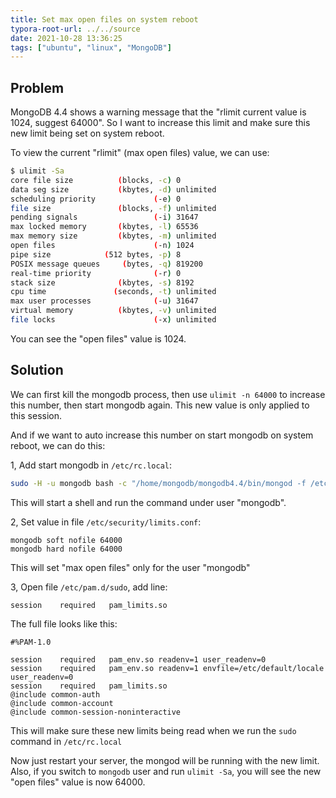 ```yaml
---
title: Set max open files on system reboot
typora-root-url: ../../source
date: 2021-10-28 13:36:25
tags: ["ubuntu", "linux", "MongoDB"]
---
```


## Problem

MongoDB 4.4 shows a warning message that the "rlimit current value is 1024, suggest 64000". So I want to increase this limit and make sure this new limit being set on system reboot.



To view the current "rlimit" (max open files) value, we can use:

```bash
$ ulimit -Sa
core file size          (blocks, -c) 0
data seg size           (kbytes, -d) unlimited
scheduling priority             (-e) 0
file size               (blocks, -f) unlimited
pending signals                 (-i) 31647
max locked memory       (kbytes, -l) 65536
max memory size         (kbytes, -m) unlimited
open files                      (-n) 1024
pipe size            (512 bytes, -p) 8
POSIX message queues     (bytes, -q) 819200
real-time priority              (-r) 0
stack size              (kbytes, -s) 8192
cpu time               (seconds, -t) unlimited
max user processes              (-u) 31647
virtual memory          (kbytes, -v) unlimited
file locks                      (-x) unlimited
```

You can see the "open files" value is 1024.



## Solution

We can first kill the mongodb process, then use `ulimit -n 64000` to increase this number, then start mongodb again. This new value is only applied to this session. 



And if we want to auto increase this number on start mongodb on system reboot, we can do this:



1, Add start mongodb in `/etc/rc.local`:

```bash
sudo -H -u mongodb bash -c "/home/mongodb/mongodb4.4/bin/mongod -f /etc/mongodb44.conf"
```

This will start a shell and run the command under user "mongodb".



2, Set value in file `/etc/security/limits.conf`:

```
mongodb soft nofile 64000
mongodb hard nofile 64000
```

This will set "max open files" only for the user "mongodb"



3, Open file `/etc/pam.d/sudo`, add line:

```
session    required   pam_limits.so
```

The full file looks like this:

```
#%PAM-1.0

session    required   pam_env.so readenv=1 user_readenv=0
session    required   pam_env.so readenv=1 envfile=/etc/default/locale user_readenv=0
session    required   pam_limits.so
@include common-auth
@include common-account
@include common-session-noninteractive
```



This will make sure these new limits being read when we run the `sudo` command in `/etc/rc.local`



Now just restart your server, the mongod will be running with the new limit. Also, if you switch to `mongodb` user and run `ulimit -Sa`, you will see the new "open files" value is now 64000.

